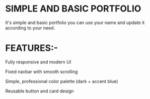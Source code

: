 # SIMPLE AND BASIC PORTFOLIO
It's simple and basic portfolio you can use your name and update it according to your need.
# FEATURES:-
Fully responsive and modern UI

Fixed navbar with smooth scrolling

Simple, professional color palette (dark + accent blue)

Reusable button and card design